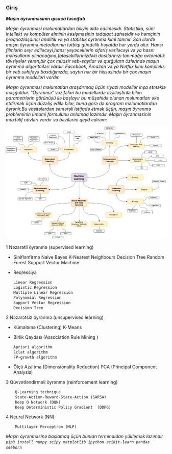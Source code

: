 ### Giriş

***Maşın öyrənməsinin qısaca təsnifatı***

_Maşın öyrənməsi məlumatlardan biliyin əldə edilməsidi. Statistika, süni intellekt və kompüter elminin kəsişməsinin tədqiqat sahəsidir və həmçinin proqnozlaşdırıcı analitik və ya statistik öyrənmə kimi tanınır. Son illərdə maşın öyrənmə metodlarının tətbiqi gündəlik həyatda hər yerdə olur. Hansı filmlərin seyr ediləcəyi,hansı yeyəcəklərin sifariş veriləcəyi və ya hasnı məhsulların alınacağına,fotoşəkillərinizdəki dostlarınızı tanımağa avtomatik tövsiyələr verən,bir çox müasir veb-saytlar və qurğularn özlərində maşın öyrənmə alqoritmləri vardır. Facebook, Amazon və ya Netflix kimi kompleks bir veb səhifəyə baxdığınızda, saytın hər bir hissəsində bir çox maşın öyrənmə modelləri vardır._

_Maşın öyrənməsi məlumatları araşdırmaq üçün riyazi modellər inşa etməklə məşğuldur.
"Öyrənmə" vəzifələri bu modellərdə özəlləştirilə bilən parametrlərin görünüşü ilə başlayır bu müşahidə olunan məlumatları əks etdirmək üçün düzəliş edilə bilər, buna görə də proqram məlumatlardan öyrənir.Bu vasitələrdən səmərəli istifadə etmək üçün, maşın öyrənmə probleminin ümumi formulunu anlamaq lazımdır. Maşın öyrənməsinin müxtəlif növləri vardır və bəzilərini qeyd edirəm:_


 
![alt text](q.png "Logo Title Text 1")





1 Nəzarətli öyrənmə (supervised learning)

* Siniflənfirmə
      Naive Bayes 
      K-Nearest Neighbours 
      Decision Tree
      Random Forest
      Support Vector Machine



* Reqressiya

      Linear Regression
      Logistic Regression
      Multiple Linear Regression
      Polynomial Regression
      Support Vector Regression
      Decision Tree


2 Nəzarətsiz öyrənmə (unsupervised learning)

* Kümələmə (Clustering)
      K-Means

* Birlik Qaydası (Association Rule Mining )

      Apriori algorithm    
      Eclat algorithm    
      FP-growth algorithm
    

* Ölçü Azaltma (Dimensionality Reduction)
      PCA (Principal Component Analysis)



3 Qüvvətləndirməli öyrənmə (reinforcement learning)

        Q-Learning technique
        State-Action-Reward-State-Action (SARSA)
        Deep Q Network (DQN)
        Deep Deterministic Policy Gradient  (DDPG)



4 Neural Network (NN)

        Multilayer Perceptron (MLP) 


_Maşın öyrənməsinə başlamaq üçün bunları terminaldan yükləmək lazımdır `pip3 install numpy scipy matplotlib ipython scikit-learn pandas seaborn`_
